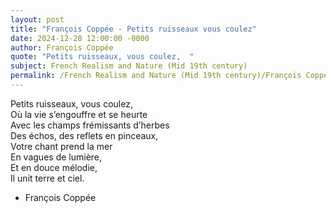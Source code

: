 ```yaml
---
layout: post
title: "François Coppée - Petits ruisseaux vous coulez"
date: 2024-12-28 12:00:00 -0000
author: François Coppée
quote: "Petits ruisseaux, vous coulez,  "
subject: French Realism and Nature (Mid 19th century)
permalink: /French Realism and Nature (Mid 19th century)/François Coppée/François Coppée - Petits ruisseaux vous coulez
---
```


Petits ruisseaux, vous coulez,  
Où la vie s’engouffre et se heurte  
Avec les champs frémissants d’herbes  
Des échos, des reflets en pinceaux,  
Votre chant prend la mer  
En vagues de lumière,  
Et en douce mélodie,  
Il unit terre et ciel.

- François Coppée
